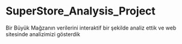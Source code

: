 # SuperStore_Analysis_Project
Bir Büyük Mağzanın verilerini interaktif bir şekilde analiz ettik ve web sitesinde analizimizi gösterdik
